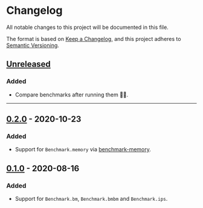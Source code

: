 # Changelog

All notable changes to this project will be documented in this file.

The format is based on [Keep a Changelog](https://keepachangelog.com/en/1.0.0/),
and this project adheres to [Semantic Versioning](https://semver.org/spec/v2.0.0.html).

## [Unreleased]

### Added

- Compare benchmarks after running them 🤦‍♂️.

<!-- ### Changed -->
<!-- ### Removed -->
---

## [0.2.0] - 2020-10-23

### Added
- Support for `Benchmark.memory` via [benchmark-memory](https://github.com/michaelherold/benchmark-memory).

[unreleased]: https://github.com/MatheusRich/benchable/compare/v0.2.0...HEAD
[0.2.0]: https://github.com/MatheusRich/benchable/releases/tag/v0.2.0

## [0.1.0] - 2020-08-16

### Added
- Support for `Benchmark.bm`, `Benchmark.bmbm` and `Benchmark.ips`.

[unreleased]: https://github.com/MatheusRich/benchable/compare/v0.1.0...HEAD
[0.1.0]: https://github.com/MatheusRich/benchable/releases/tag/v0.1.0